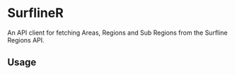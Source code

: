 # SurflineR

An API client for fetching Areas, Regions and Sub Regions from the Surfline Regions API.

## Usage
